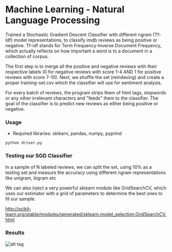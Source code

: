 # Machine Learning - Natural Language Processing
Trained a Stochastic Gradient Descent Classifier with different ngram (Tf-Idf) model representations, to classify imdb reviews as being positive or negative. Tf-idf stands for Term Frequency-Inverse Document Frequency, which actually reflects on how important a word is to a document in a collection of corpus.

The first step is to merge all the positive and negative reviews with their respective labels (0 for negative reviews with score 1-4 AND 1 for positive reviews with score 7-10). Next, we shuffle the set (reindexing) and create a proper training-set.csv which the classifier will use for sentiment analysis. 

For every batch of reviews, the program strips them of html tags, stopwords or any other irrelevant characters and "feeds" them to the classifier. The goal of the classifier is to predict new reviews as either being positive or negative.

### Usage

* Required libraries: sklearn, pandas, numpy, pyprind

```
python driver.py
```

### Testing our SGD Classifier
In a sample of N labeled reviews, we can split the set, using 10% as a testing set and measure the accuracy using different ngram representations like unigram, bigram etc

We can also inject a very powerful sklearn module like GridSearchCV, which uses our estimator with a grid of parameters to determine the best ones to fit our sample.

http://scikit-learn.org/stable/modules/generated/sklearn.model_selection.GridSearchCV.html

### Results
![alt tag](https://d36vhvif6yp6yo.cloudfront.net/main/images/github/NLP-results.jpg)
